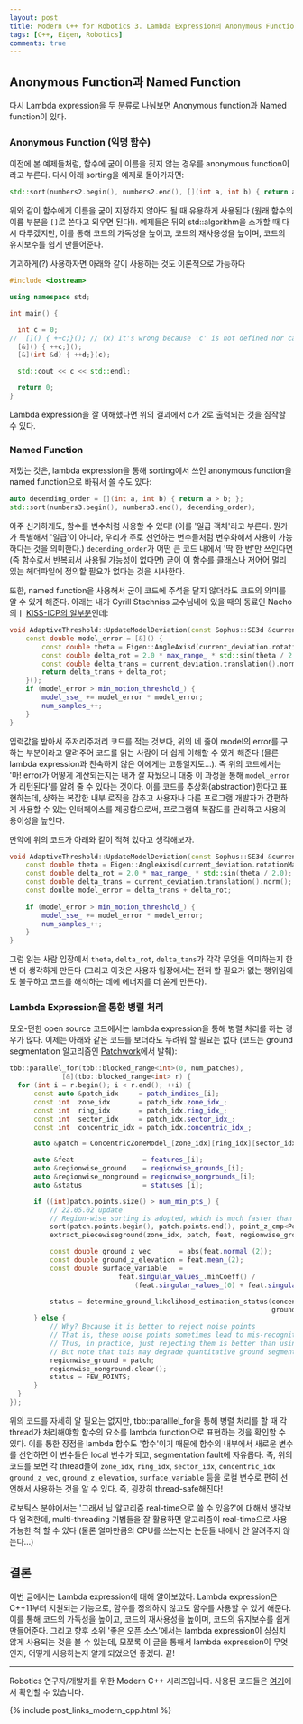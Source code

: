 ```yaml
---
layout: post
title: Modern C++ for Robotics 3. Lambda Expression의 Anonymous Function과 Named Function
tags: [C++, Eigen, Robotics]
comments: true
---
```


## Anonymous Function과 Named Function

다시 Lambda expression을 두 분류로 나눠보면 Anonymous function과 Named function이 있다.

### Anonymous Function (익명 함수)

이전에 본 예제들처럼, 함수에 굳이 이름을 짓지 않는 경우를 anonymous function이라고 부른다.
다시 아래 sorting을 예제로 돌아가자면: 

```cpp
std::sort(numbers2.begin(), numbers2.end(), [](int a, int b) { return a > b; });
```

위와 같이 함수에게 이름을 굳이 지정하지 않아도 될 때 유용하게 사용된다 (원래 함수의 이름 부분을 `[]`로 쓴다고 외우면 된다!).
예제들은 뒤의 std::algorithm을 소개할 때 다시 다루겠지만, 이를 통해 코드의 가독성을 높이고, 코드의 재사용성을 높이며, 코드의 유지보수를 쉽게 만들어준다. 

기괴하게(?) 사용하자면 아래와 같이 사용하는 것도 이론적으로 가능하다

```cpp
#include <iostream>

using namespace std;

int main() {

  int c = 0;
//  []() { ++c;}(); // (x) It's wrong because 'c' is not defined nor captured
  [&]() { ++c;}();
  [&](int &d) { ++d;}(c);

  std::cout << c << std::endl;

  return 0;
}
```

Lambda expression을 잘 이해했다면 위의 결과에서 c가 2로 출력되는 것을 짐작할 수 있다. 

### Named Function 

재밌는 것은, lambda expression을 통해 sorting에서 쓰인 anonymous function을 named function으로 바꿔서 쓸 수도 있다:

```cpp
auto decending_order = [](int a, int b) { return a > b; };
std::sort(numbers3.begin(), numbers3.end(), decending_order);
```

아주 신기하게도, 함수를 변수처럼 사용할 수 있다! (이를 '일급 객체'라고 부른다. 뭔가가 특별해서 '일급'이 아니라, 우리가 주로 선언하는 변수들처럼 변수화해서 사용이 가능하다는 것을 의미한다.)
`decending_order`가 어떤 큰 코드 내에서 '딱 한 번'만 쓰인다면 (즉 함수로서 반복되서 사용될 가능성이 없다면) 굳이 이 함수를 클래스나 저어어 멀리 있는 헤더파일에 정의할 필요가 없다는 것을 시사한다.

또한, named function을 사용해서 굳이 코드에 주석을 달지 않더라도 코드의 의미를 알 수 있게 해준다. 아래는 내가 Cyrill Stachniss 교수님네에 있을 때의 동료인 Nacho의ㅣ [KISS-ICP의 일부분](https://github.com/PRBonn/kiss-icp/blob/1129b6e451222a891a26ddfdb77d719ce481534b/cpp/kiss_icp/core/Threshold.cpp#L37C1-L48C2)인데:

```cpp
void AdaptiveThreshold::UpdateModelDeviation(const Sophus::SE3d &current_deviation) {
    const double model_error = [&]() {
        const double theta = Eigen::AngleAxisd(current_deviation.rotationMatrix()).angle();
        const double delta_rot = 2.0 * max_range_ * std::sin(theta / 2.0);
        const double delta_trans = current_deviation.translation().norm();
        return delta_trans + delta_rot;
    }();
    if (model_error > min_motion_threshold_) {
        model_sse_ += model_error * model_error;
        num_samples_++;
    }
}
```

입력값을 받아서 주저리주저리 코드를 적는 것보다, 위의 네 줄이 model의 error를 구하는 부분이라고 알려주어 코드를 읽는 사람이 더 쉽게 이해할 수 있게 해준다 (물론 lambda expression과 친숙하지 않은 이에게는 고통일지도...).
즉 위의 코드에서는 '마! error가 어떻게 계산되는지는 내가 잘 짜뒀으니 대충 이 과정을 통해 `model_error`가 리턴된다'를 알려 줄 수 있다는 것이다. 이를 코드를 추상화(abstraction)한다고 표현하는데, 상화는 복잡한 내부 로직을 감추고 사용자나 다른 프로그램 개발자가 간편하게 사용할 수 있는 인터페이스를 제공함으로써, 프로그램의 복잡도를 관리하고 사용의 용이성을 높인다. 

만약에 위의 코드가 아래와 같이 적혀 있다고 생각해보자. 

```cpp
void AdaptiveThreshold::UpdateModelDeviation(const Sophus::SE3d &current_deviation) {
    const double theta = Eigen::AngleAxisd(current_deviation.rotationMatrix()).angle();
    const double delta_rot = 2.0 * max_range_ * std::sin(theta / 2.0);
    const double delta_trans = current_deviation.translation().norm();
    const doulbe model_error = delta_trans + delta_rot;
 
    if (model_error > min_motion_threshold_) {
        model_sse_ += model_error * model_error;
        num_samples_++;
    }
}
```

그럼 읽는 사람 입장에서 `theta`, `delta_rot`, `delta_tans`가 각각 무엇을 의미하는지 한 번 더 생각하게 만든다 (그리고 이것은 사용자 입장에서는 전혀 할 필요가 없는 행위임에도 불구하고 코드를 해석하는 데에 에너지를 더 쏟게 만든다). 

### Lambda Expression을 통한 병렬 처리 

모오-던한 open source 코드에서는 lambda expression을 통해 병렬 처리를 하는 경우가 많다. 이제는 아래와 같은 코드를 보더라도 두려워 할 필요는 없다 (코드는 ground segmentation 알고리즘인 [Patchwork](https://github.com/LimHyungTae/patchwork/blob/531b8ecb55421d5c6843af412a906cb785e027b3/include/patchwork/patchwork.hpp#L643C5-L683C8)에서 발췌):

```cpp
tbb::parallel_for(tbb::blocked_range<int>(0, num_patches),
             [&](tbb::blocked_range<int> r) {
  for (int i = r.begin(); i < r.end(); ++i) {
      const auto &patch_idx     = patch_indices_[i];
      const int  zone_idx       = patch_idx.zone_idx_;
      const int  ring_idx       = patch_idx.ring_idx_;
      const int  sector_idx     = patch_idx.sector_idx_;
      const int  concentric_idx = patch_idx.concentric_idx_;

      auto &patch = ConcentricZoneModel_[zone_idx][ring_idx][sector_idx];

      auto &feat                 = features_[i];
      auto &regionwise_ground    = regionwise_grounds_[i];
      auto &regionwise_nonground = regionwise_nongrounds_[i];
      auto &status               = statuses_[i];

      if ((int)patch.points.size() > num_min_pts_) {
          // 22.05.02 update
          // Region-wise sorting is adopted, which is much faster than global sorting!
          sort(patch.points.begin(), patch.points.end(), point_z_cmp<PointT>);
          extract_piecewiseground(zone_idx, patch, feat, regionwise_ground, regionwise_nonground);

          const double ground_z_vec       = abs(feat.normal_(2));
          const double ground_z_elevation = feat.mean_(2);
          const double surface_variable   =
                           feat.singular_values_.minCoeff() /
                               (feat.singular_values_(0) + feat.singular_values_(1) + feat.singular_values_(2));

          status = determine_ground_likelihood_estimation_status(concentric_idx, ground_z_vec,
                                                                 ground_z_elevation, surface_variable);
      } else {
          // Why? Because it is better to reject noise points
          // That is, these noise points sometimes lead to mis-recognition or wrong clustering
          // Thus, in practice, just rejecting them is better than using them
          // But note that this may degrade quantitative ground segmentation performance
          regionwise_ground = patch;
          regionwise_nonground.clear();
          status = FEW_POINTS;
      }
  }
});
```

위의 코드를 자세히 알 필요는 없지만, tbb::paralllel_for을 통해 병렬 처리를 할 때 각 thread가 처리해야할 함수의 요소를 lambda function으로 표현하는 것을 확인할 수 있다.
이를 통한 장점을 lambda 함수도 '함수'이기 때문에 함수의 내부에서 새로운 변수를 선언하면 이 변수들은 local 변수가 되고, segmentation fault에 자유롭다. 
즉, 위의 코드를 보면 각 thread들이 `zone_idx`, `ring_idx`, `sector_idx`, `concentric_idx` `ground_z_vec`, `ground_z_elevation`, `surface_variable` 등을 로컬 변수로 편히 선언해서 사용하는 것을 알 수 있다.
즉, 굉장히 thread-safe해진다! 

로보틱스 분야에서는 '그래서 님 알고리즘 real-time으로 쓸 수 있음?'에 대해서 생각보다 엄격한데, multi-threading 기법들을 잘 활용하면 알고리즘이 real-time으로 사용 가능한 척 할 수 있다 (물론 얼마만큼의 CPU를 쓰는지는 논문들 내에서 안 알려주지 않는다...)

## 결론

이번 글에서는 Lambda expression에 대해 알아보았다. Lambda expression은 C++11부터 지원되는 기능으로, 함수를 정의하지 않고도 함수를 사용할 수 있게 해준다. 이를 통해 코드의 가독성을 높이고, 코드의 재사용성을 높이며, 코드의 유지보수를 쉽게 만들어준다.
그리고 향후 소위 '좋은 오픈 소스'에서는 lambda expression이 심심치 않게 사용되는 것을 볼 수 있는데, 모쪼록 이 글을 통해서 lambda expression이 무엇인지, 어떻게 사용하는지 알게 되었으면 좋겠다. 끝!

---

Robotics 연구자/개발자를 위한 Modern C++ 시리즈입니다.
사용된 코드들은 [여기](https://github.com/LimHyungTae/moderncpp_study)에서 확인할 수 있습니다.

{% include post_links_modern_cpp.html %}
